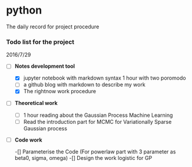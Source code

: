 # python
The daily record for project procedure
### Todo list for the project
2016/7/29

-[  ] **Notes development tool**

    -[x] jupyter notebook with markdown syntax 1 hour with two poromodo
    -[ ] a github blog with markdown to describe my work  
    -[x] The rightnow work procedure
-[ ]  **Theoretical work** 

    -[ ] 1 hour reading about the Gaussian Process Machine Learning
    -[ ] Read the introduction part for MCMC for Variationally Sparse Gaussian process
-[ ] **Code work**
    
    -[] Parameterise the Code (For powerlaw part with 3 parameter as beta0, sigma, omega)
    -[] Design the work logistic for GP
